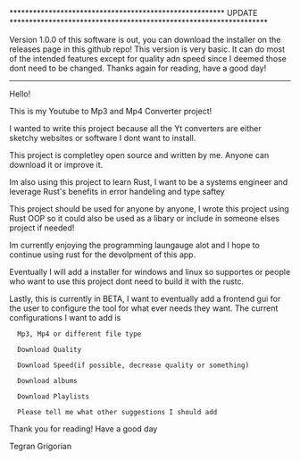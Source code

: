 ******************************************************* UPDATE ******************************************************************

Version 1.0.0 of this software is out, you can download the installer on the releases page in this github repo!
This version is very basic. It can do most of the intended features except for quality adn speed since I
deemed those dont need to be changed. Thanks again for reading, have a good day!

*********************************************************************************************************************************

Hello!

This is my Youtube to Mp3 and Mp4 Converter project!

I wanted to write this project because all the Yt converters are either sketchy websites or software I dont want to install.

This project is completley open source and written by me. Anyone can download it or improve it. 

Im also using this project to learn Rust, I want to be a systems engineer and leverage Rust's benefits in error handeling and type saftey

This project should be used for anyone by anyone, I wrote this project using Rust OOP so it could also be used as a libary or include in someone elses project if needed!

Im currently enjoying the programming laungauge alot and I hope to continue using rust for the devolpment of this app.

Eventually I will add a installer for windows and linux so supportes or people who want to use this project dont need to build it with the rustc.

Lastly, this is currently in BETA, I want to eventually add a frontend gui for the user to configure the tool for what ever needs they want. The current configurations I want to add is

      Mp3, Mp4 or different file type
  
      Download Quality
      
      Download Speed(if possible, decrease quality or something)
      
      Download albums
      
      Download Playlists
      
      Please tell me what other suggestions I should add

Thank you for reading! Have a good day

Tegran Grigorian
